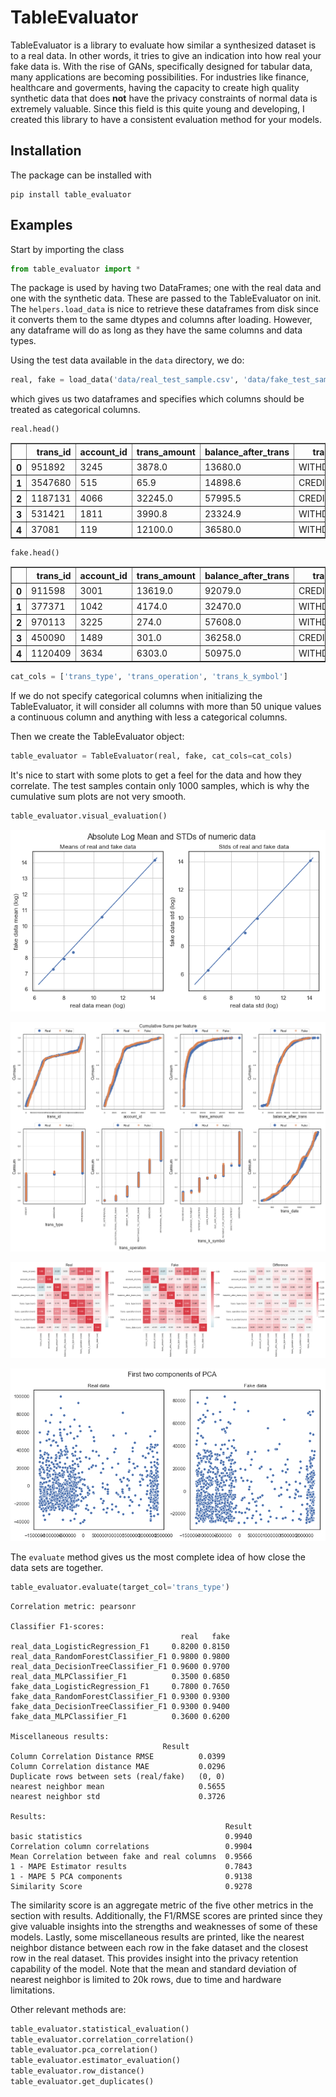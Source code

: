 # TableEvaluator
TableEvaluator is a library to evaluate how similar a synthesized dataset is to a real data. In other words, it tries to give an indication into how real your fake data is. With the rise of GANs, specifically designed for tabular data, many applications are becoming possibilities. For industries like finance, healthcare and goverments, having the capacity to create high quality synthetic data that does **not** have the privacy constraints of normal data is extremely valuable. Since this field is this quite young and developing, I created this library to have a consistent evaluation method for your models.

## Installation
The package can be installed with 
```
pip install table_evaluator
```

## Examples
Start by importing the class
```Python
from table_evaluator import *
```

The package is used by having two DataFrames; one with the real data and one with the synthetic data. These are passed to the TableEvaluator on init.
The `helpers.load_data` is nice to retrieve these dataframes from disk since it converts them to the same dtypes and columns after loading. However, any dataframe will do as long as they have the same columns and data types.
 
 Using the test data available in the `data` directory, we do: 

```python
real, fake = load_data('data/real_test_sample.csv', 'data/fake_test_sample.csv')

```
which gives us two dataframes and specifies which columns should be treated as categorical columns. 

```python
real.head()
```

<div>
<style scoped>
    .dataframe tbody tr th:only-of-type {
        vertical-align: middle;
    }

    .dataframe tbody tr th {
        vertical-align: top;
    }

    .dataframe thead th {
        text-align: right;
    }
</style>
<table border="1" class="dataframe">
  <thead>
    <tr style="text-align: right;">
      <th></th>
      <th>trans_id</th>
      <th>account_id</th>
      <th>trans_amount</th>
      <th>balance_after_trans</th>
      <th>trans_type</th>
      <th>trans_operation</th>
      <th>trans_k_symbol</th>
      <th>trans_date</th>
    </tr>
  </thead>
  <tbody>
    <tr>
      <th>0</th>
      <td>951892</td>
      <td>3245</td>
      <td>3878.0</td>
      <td>13680.0</td>
      <td>WITHDRAWAL</td>
      <td>REMITTANCE_TO_OTHER_BANK</td>
      <td>HOUSEHOLD</td>
      <td>2165</td>
    </tr>
    <tr>
      <th>1</th>
      <td>3547680</td>
      <td>515</td>
      <td>65.9</td>
      <td>14898.6</td>
      <td>CREDIT</td>
      <td>UNKNOWN</td>
      <td>INTEREST_CREDITED</td>
      <td>2006</td>
    </tr>
    <tr>
      <th>2</th>
      <td>1187131</td>
      <td>4066</td>
      <td>32245.0</td>
      <td>57995.5</td>
      <td>CREDIT</td>
      <td>COLLECTION_FROM_OTHER_BANK</td>
      <td>UNKNOWN</td>
      <td>2139</td>
    </tr>
    <tr>
      <th>3</th>
      <td>531421</td>
      <td>1811</td>
      <td>3990.8</td>
      <td>23324.9</td>
      <td>WITHDRAWAL</td>
      <td>REMITTANCE_TO_OTHER_BANK</td>
      <td>LOAN_PAYMENT</td>
      <td>892</td>
    </tr>
    <tr>
      <th>4</th>
      <td>37081</td>
      <td>119</td>
      <td>12100.0</td>
      <td>36580.0</td>
      <td>WITHDRAWAL</td>
      <td>WITHDRAWAL_IN_CASH</td>
      <td>UNKNOWN</td>
      <td>654</td>
    </tr>
  </tbody>
</table>
</div>




```python
fake.head()
```

<div>
<style scoped>
    .dataframe tbody tr th:only-of-type {
        vertical-align: middle;
    }

    .dataframe tbody tr th {
        vertical-align: top;
    }

    .dataframe thead th {
        text-align: right;
    }
</style>
<table border="1" class="dataframe">
  <thead>
    <tr style="text-align: right;">
      <th></th>
      <th>trans_id</th>
      <th>account_id</th>
      <th>trans_amount</th>
      <th>balance_after_trans</th>
      <th>trans_type</th>
      <th>trans_operation</th>
      <th>trans_k_symbol</th>
      <th>trans_date</th>
    </tr>
  </thead>
  <tbody>
    <tr>
      <th>0</th>
      <td>911598</td>
      <td>3001</td>
      <td>13619.0</td>
      <td>92079.0</td>
      <td>CREDIT</td>
      <td>COLLECTION_FROM_OTHER_BANK</td>
      <td>UNKNOWN</td>
      <td>1885</td>
    </tr>
    <tr>
      <th>1</th>
      <td>377371</td>
      <td>1042</td>
      <td>4174.0</td>
      <td>32470.0</td>
      <td>WITHDRAWAL</td>
      <td>REMITTANCE_TO_OTHER_BANK</td>
      <td>HOUSEHOLD</td>
      <td>1483</td>
    </tr>
    <tr>
      <th>2</th>
      <td>970113</td>
      <td>3225</td>
      <td>274.0</td>
      <td>57608.0</td>
      <td>WITHDRAWAL</td>
      <td>WITHDRAWAL_IN_CASH</td>
      <td>UNKNOWN</td>
      <td>1855</td>
    </tr>
    <tr>
      <th>3</th>
      <td>450090</td>
      <td>1489</td>
      <td>301.0</td>
      <td>36258.0</td>
      <td>CREDIT</td>
      <td>CREDIT_IN_CASH</td>
      <td>UNKNOWN</td>
      <td>885</td>
    </tr>
    <tr>
      <th>4</th>
      <td>1120409</td>
      <td>3634</td>
      <td>6303.0</td>
      <td>50975.0</td>
      <td>WITHDRAWAL</td>
      <td>REMITTANCE_TO_OTHER_BANK</td>
      <td>HOUSEHOLD</td>
      <td>1211</td>
    </tr>
  </tbody>
</table>
</div>

```Python
cat_cols = ['trans_type', 'trans_operation', 'trans_k_symbol']
```

If we do not specify categorical columns when initializing the TableEvaluator, it will consider all columns with more than 50 unique values a continuous column and anything with less a categorical columns.

Then we create the TableEvaluator object:
```Python
table_evaluator = TableEvaluator(real, fake, cat_cols=cat_cols)
```

It's nice to start with some plots to get a feel for the data and how they correlate. The test samples contain only 1000 samples, which is why the cumulative sum plots are not very smooth. 

```python
table_evaluator.visual_evaluation()
```


![png](images/output_7_0.png)



![png](images/output_7_1.png)



![png](images/output_7_2.png)



![png](images/output_7_3.png)


The `evaluate` method gives us the most complete idea of how close the data sets are together.

```python
table_evaluator.evaluate(target_col='trans_type')
```

    
    Correlation metric: pearsonr
    
    Classifier F1-scores:
                                          real   fake
    real_data_LogisticRegression_F1     0.8200 0.8150
    real_data_RandomForestClassifier_F1 0.9800 0.9800
    real_data_DecisionTreeClassifier_F1 0.9600 0.9700
    real_data_MLPClassifier_F1          0.3500 0.6850
    fake_data_LogisticRegression_F1     0.7800 0.7650
    fake_data_RandomForestClassifier_F1 0.9300 0.9300
    fake_data_DecisionTreeClassifier_F1 0.9300 0.9400
    fake_data_MLPClassifier_F1          0.3600 0.6200
    
    Miscellaneous results:
                                      Result
    Column Correlation Distance RMSE          0.0399
    Column Correlation distance MAE           0.0296
    Duplicate rows between sets (real/fake)   (0, 0)
    nearest neighbor mean                     0.5655
    nearest neighbor std                      0.3726
    
    Results:
                                                    Result
    basic statistics                                0.9940
    Correlation column correlations                 0.9904
    Mean Correlation between fake and real columns  0.9566
    1 - MAPE Estimator results                      0.7843
    1 - MAPE 5 PCA components                       0.9138
    Similarity Score                                0.9278
    
 The similarity score is an aggregate metric of the five other metrics in the section with results. Additionally, the F1/RMSE scores are printed since they give valuable insights into the strengths and weaknesses of some of these models. Lastly, some miscellaneous results are printed, like the nearest neighbor distance between each row in the fake dataset and the closest row in the real dataset. This provides insight into the privacy retention capability of the model. Note that the mean and standard deviation of nearest neighbor is limited to 20k rows, due to time and hardware limitations. 
 

Other relevant methods are:
```python
table_evaluator.statistical_evaluation()
table_evaluator.correlation_correlation()
table_evaluator.pca_correlation()
table_evaluator.estimator_evaluation()
table_evaluator.row_distance()
table_evaluator.get_duplicates()
```